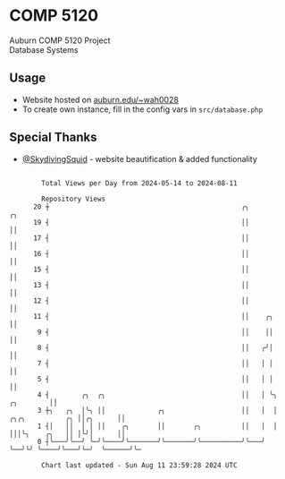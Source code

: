 # COMP 5120
Auburn COMP 5120 Project  
Database Systems

## Usage
- Website hosted on [auburn.edu/~wah0028](https://webhome.auburn.edu/~wah0028/)
- To create own instance, fill in the config vars in `src/database.php`

## Special Thanks
- [@SkydivingSquid](https://github.com/SkydivingSquid) - website beautification & added functionality

```

        Total Views per Day from 2024-05-14 to 2024-08-11

        Repository Views
      20 ┼                                                ╭╮                                    ╭╮
      19 ┤                                                ││                                    ││
      17 ┤                                                ││                                    ││
      16 ┤                                                ││                                    ││
      15 ┤                                                ││                                    ││
      13 ┤                                                ││                                    ││
      12 ┤                                                ││                                    ││
      11 ┤                                                ││    ╭╮                              ││
       9 ┤                                                ││    ││                              ││
       8 ┤                                                ││   ╭╯│                              ││
       7 ┤                                                ││   │ │                              ││
       5 ┤                                                ││   │ │                              ││
       4 ┤        ╭╮  ╭╮                                  ││   │ ╰╮                   ╭╮        ││
       3 ┼╮   ╭╮  │╰╮ ││             ╭╮                   ││   │  │  ╭╮╭╮          ╭╮ ││╭╮      ││
       1 ┤│   ││  │ │ ││    ╭╮       ││       ╭╮          ││   │  │  │││╰╮    ╭╮   ││ │╰╯│      ││
       0 ┤╰───╯╰──╯ ╰─╯╰────╯╰───────╯╰───────╯╰──────────╯╰───╯  ╰──╯╰╯ ╰────╯╰───╯╰─╯  ╰──────╯╰─

        Chart last updated - Sun Aug 11 23:59:28 2024 UTC
        
```
